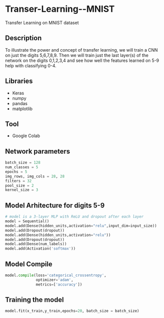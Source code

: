 # Transer-Learning--MNIST
Transfer Learning on MNIST dataset

## Description
To illustrate the power and concept of transfer learning, we will train a CNN on just the digits 5,6,7,8,9. Then we will train just the last layer(s) of the network on the digits 0,1,2,3,4 and see how well the features learned on 5-9 help with classifying 0-4.

## Libraries 
* Keras
* numpy
* pandas
* matplotlib

## Tool
* Google Colab

## Network parameters

```python
batch_size = 128
num_classes = 5
epochs = 5
img_rows, img_cols = 28, 28
filters = 32
pool_size = 2
kernel_size = 3
```

## Model Arhitecture for digits 5-9
```python
# model is a 3-layer MLP with ReLU and dropout after each layer
model = Sequential()
model.add(Dense(hidden_units,activation="relu",input_dim=input_size))
model.add(Dropout(dropout))
model.add(Dense(hidden_units,activation="relu"))
model.add(Dropout(dropout))
model.add(Dense(num_labels))
model.add(Activation('softmax'))
```

## Model Compile
```python
model.compile(loss='categorical_crossentropy',
              optimizer='adam',
              metrics=['accuracy'])
```

## Training the model
```python
model.fit(x_train,y_train,epochs=20, batch_size = batch_size)
```
